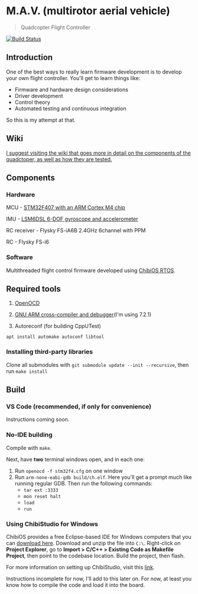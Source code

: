 # M.A.V. (multirotor aerial vehicle)
> Quadcopter Flight Controller

[![Build Status](https://travis-ci.org/MickAvery/quadcopter_flight_controller.svg)](https://travis-ci.com/github/MickAvery/quadcopter-fc)

## Introduction
One of the best ways to really learn firmware development is to develop your own flight controller. You'll get to learn things like:
* Firmware and hardware design considerations
* Driver development
* Control theory
* Automated testing and continuous integration

So this is my attempt at that.

## Wiki
[I suggest visiting the wiki that goes more in detail on the components of the quadctoper, as well as how they are tested.](https://github.com/MickAvery/quadcopter_flight_controller/wiki)

## Components
### Hardware
MCU - [STM32F407 with an ARM Cortex M4 chip](https://www.st.com/en/microcontrollers-microprocessors/stm32f407-417.html)

IMU - [LSM6DSL 6-DOF gyroscope and accelerometer](https://www.st.com/en/mems-and-sensors/lsm6dsl.html/)

RC receiver - Flysky FS-iA6B 2.4GHz 6channel with PPM

RC - Flysky FS-i6

### Software
Multithreaded flight control firmware developed using [ChibiOS RTOS](https://www.chibios.org/dokuwiki/doku.php).

## Required tools
1. [OpenOCD](http://openocd.org/)

2. [GNU ARM cross-compiler and debugger](https://developer.arm.com/tools-and-software/open-source-software/developer-tools/gnu-toolchain/gnu-rm/downloads)(I'm using 7.2.1)

3. Autoreconf (for building CppUTest)

`apt install automake autoconf libtool`

### Installing third-party libraries

Clone all submodules with `git submodule update --init --recursive`, then run `make install`

## Build
### VS Code (recommended, if only for convenience)

Instructions coming soon.

### No-IDE building

Compile with `make`.

Next, have **two** terminal windows open, and in each one:
1. Run `openocd -f stm32f4.cfg` on one window
2. Run `arm-none-eabi-gdb build/ch.elf`. Here you'll get a prompt much like running regular GDB. Then run the following commands:
    * `tar ext :3333`
    * `mon reset halt`
    * `load`
    * `run`

### Using ChibiStudio for Windows

ChibiOS provides a free Eclipse-based IDE for Windows computers that you can [download here](http://www.chibios.org/dokuwiki/doku.php?id=chibios:product:chibistudio:start). Download and unzip the file into `C:\`. Right-click on **Project Explorer**, go to **Import > C/C++ > Existing Code as Makefile Project**, then point to the codebase location. Build the project, then flash.

For more information on setting up ChibiStudio, visit this [link](https://www.playembedded.org/blog/developing-stm32-chibistudio/).

Instructions incomplete for now, I'll add to this later on. For now, at least you know how to compile the code and load it into the board.
